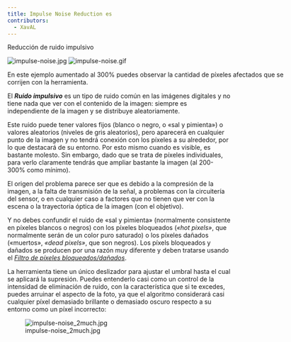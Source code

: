 ```yaml
---
title: Impulse Noise Reduction es
contributors:
  - XavAL
---
```


<div class="pagetitle">

Reducción de ruido impulsivo

</div>
<div class="thumb tright">
<div class="thumbinner" style="width: 642px;">

![](impulse-noise.jpg "impulse-noise.jpg")
![](impulse-noise.gif "impulse-noise.gif")

<div class="thumbcaption tcap-es">

En este ejemplo aumentado al 300% puedes observar la cantidad de píxeles
afectados que se corrijen con la herramienta.

</div>
</div>
</div>

El ***Ruido impulsivo*** es un tipo de ruido común en las imágenes
digitales y no tiene nada que ver con el contenido de la imagen: siempre
es independiente de la imagen y se distribuye aleatoriamente.

Este ruido puede tener valores fijos (blanco o negro, o «sal y
pimienta») o valores aleatorios (niveles de gris aleatorios), pero
aparecerá en cualquier punto de la imagen y no tendrá conexión con los
píxeles a su alrededor, por lo que destacará de su entorno. Por esto
mismo cuando es visible, es bastante molesto. Sin embargo, dado que se
trata de píxeles individuales, para verlo claramente tendrás que ampliar
bastante la imagen (al 200-300% como mínimo).

El origen del problema parece ser que es debido a la compresión de la
imagen, a la falta de transmisión de la señal, a problemas con la
circuitería del sensor, o en cualquier caso a factores que no tienen que
ver con la escena o la trayectoria óptica de la imagen (con el
objetivo).

Y no debes confundir el ruido de «sal y pimienta» (normalmente
consistente en píxeles blancos o negros) con los píxeles bloqueados
(*«hot pixels»*, que normalmente serán de un color puro saturado) o los
píxeles dañados («muertos», *«dead pixels»*, que son negros). Los píxels
bloqueados y dañados se producen por una razón muy diferente y deben
tratarse usando el [*Filtro de píxeles
bloqueados/dañados*](Preprocessing/es#Filtro_de_píxeles_bloqueados.2Fdañados.md).

La herramienta tiene un único deslizador para ajustar el umbral hasta el
cual se aplicará la supresión. Puedes entenderlo casi como un control de
la intensidad de eliminación de ruido, con la característica que si te
excedes, puedes arruinar el aspecto de la foto, ya que el algoritmo
considerará casi cualquier píxel demasiado brillante o demasiado oscuro
respecto a su entorno como un píxel incorrecto:

<figure>
<img src="impulse-noise_2much.jpg" title="impulse-noise_2much.jpg" />
<figcaption>impulse-noise_2much.jpg</figcaption>
</figure>

